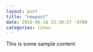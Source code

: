 ```yaml
---
layout: post
title: "newpost"
date: 2018-06-18 23:30:27 -0700
categories: linux
---
```


This is some sample content

